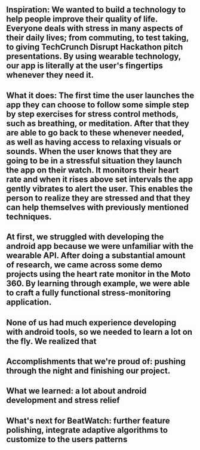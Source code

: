 ## Inspiration: We wanted to build a technology to help people improve their quality of life.  Everyone deals with stress in many aspects of their daily lives; from commuting, to test taking, to giving TechCrunch Disrupt Hackathon pitch presentations. By using wearable technology, our app is literally at the user's fingertips whenever they need it.

## What it does: The first time the user launches the app they can choose to follow some simple step by step exercises for stress control methods, such as breathing, or meditation. After that they are able to go back to these whenever needed, as well as having access to relaxing visuals or sounds. When the user knows that they are going to be in a stressful situation they launch the app on their watch. It monitors their heart rate and when it rises above set intervals the app gently vibrates to alert the user. This enables the person to realize they are stressed and that they can help themselves with previously mentioned techniques. 

## At first, we struggled with developing the android app because we were unfamiliar with the wearable API.  After doing a substantial amount of research, we came across some demo projects using the heart rate monitor in the Moto 360.  By learning through example, we were able to craft a fully functional stress-monitoring application.

## None of us had much experience developing with android tools, so we needed to learn a lot on the fly.  We realized that 

## Accomplishments that we're proud of: pushing through the night and finishing our project.

## What we learned: a lot about android development and stress relief

## What's next for BeatWatch: further feature polishing, integrate adaptive algorithms to customize to the users patterns


